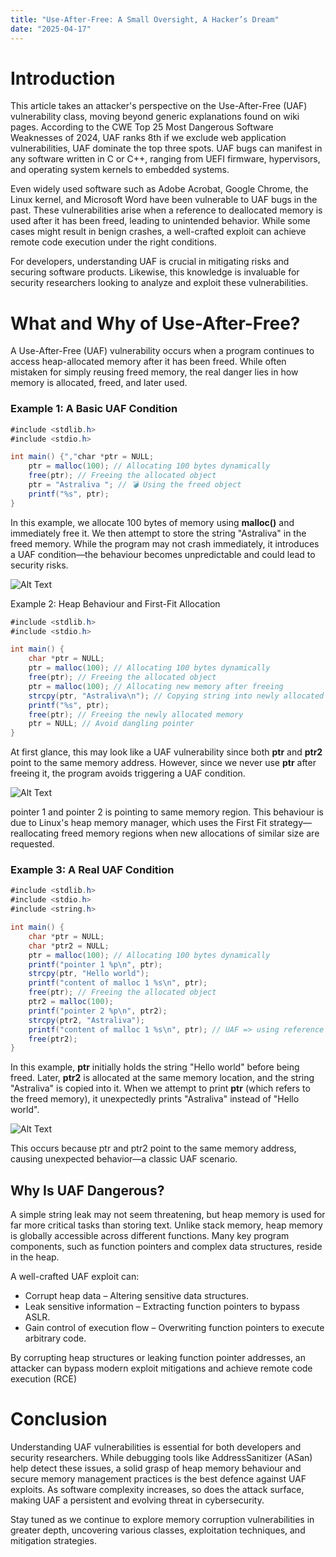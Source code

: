 ```yaml
---
title: "Use-After-Free: A Small Oversight, A Hacker’s Dream"
date: "2025-04-17"
---
```


# Introduction

This article takes an attacker's perspective on the Use-After-Free (UAF) vulnerability class, moving beyond generic explanations found on wiki pages. According to the CWE Top 25 Most Dangerous Software Weaknesses of 2024, UAF ranks 8th if we exclude web application vulnerabilities, UAF dominate the top three spots. UAF bugs can manifest in any software written in C or C++, ranging from UEFI firmware, hypervisors, and operating system kernels to embedded systems.

Even widely used software such as Adobe Acrobat, Google Chrome, the Linux kernel, and Microsoft Word have been vulnerable to UAF bugs in the past. These vulnerabilities arise when a reference to deallocated memory is used after it has been freed, leading to unintended behavior. While some cases might result in benign crashes, a well-crafted exploit can achieve remote code execution under the right conditions.

For developers, understanding UAF is crucial in mitigating risks and securing software products. Likewise, this knowledge is invaluable for security researchers looking to analyze and exploit these vulnerabilities.

# What and Why of Use-After-Free?


A Use-After-Free (UAF) vulnerability occurs when a program continues to access heap-allocated memory after it has been freed. While often mistaken for simply reusing freed memory, the real danger lies in how memory is allocated, freed, and later used.

### Example 1: A Basic UAF Condition

``` java
#include <stdlib.h>
#include <stdio.h>

int main() {","char *ptr = NULL;
    ptr = malloc(100); // Allocating 100 bytes dynamically
    free(ptr); // Freeing the allocated object
    ptr = "Astraliva "; // 💣 Using the freed object
    printf("%s", ptr);
}
```

In this example, we allocate 100 bytes of memory using **malloc()** and immediately free it. We then attempt to store the string "Astraliva" in the freed memory. While the program may not crash immediately, it introduces a UAF condition—the behaviour becomes unpredictable and could lead to security risks.

![Alt Text]({{baseUrl}}/blogImages/blog5/0.png)


Example 2: Heap Behaviour and First-Fit Allocation


``` java
#include <stdlib.h>
#include <stdio.h>

int main() {
    char *ptr = NULL;
    ptr = malloc(100); // Allocating 100 bytes dynamically
    free(ptr); // Freeing the allocated object
    ptr = malloc(100); // Allocating new memory after freeing
    strcpy(ptr, "Astraliva\n"); // Copying string into newly allocated memory
    printf("%s", ptr);
    free(ptr); // Freeing the newly allocated memory
    ptr = NULL; // Avoid dangling pointer
}
```

At first glance, this may look like a UAF vulnerability since both **ptr** and **ptr2** point to the same memory address. However, since we never use **ptr** after freeing it, the program avoids triggering a UAF condition.

![Alt Text]({{baseUrl}}/blogImages/blog5/1.png)


pointer 1 and pointer 2 is pointing to same memory region. This behaviour is due to Linux's heap memory manager, which uses the First Fit strategy—reallocating freed memory regions when new allocations of similar size are requested.

### Example 3: A Real UAF Condition

``` java
#include <stdlib.h>
#include <stdio.h>
#include <string.h>

int main() {
    char *ptr = NULL;
    char *ptr2 = NULL;
    ptr = malloc(100); // Allocating 100 bytes dynamically
    printf("pointer 1 %p\n", ptr);
    strcpy(ptr, "Hello world");
    printf("content of malloc 1 %s\n", ptr);
    free(ptr); // Freeing the allocated object
    ptr2 = malloc(100);
    printf("pointer 2 %p\n", ptr2);
    strcpy(ptr2, "Astraliva");
    printf("content of malloc 1 %s\n", ptr); // UAF => using reference of a freed memory
    free(ptr2);
}
```

In this example, **ptr** initially holds the string "Hello world" before being freed. Later, **ptr2** is allocated at the same memory location, and the string "Astraliva" is copied into it. When we attempt to print **ptr** (which refers to the freed memory), it unexpectedly prints "Astraliva" instead of "Hello world".


![Alt Text]({{baseUrl}}/blogImages/blog5/2.png)

This occurs because ptr and ptr2 point to the same memory address, causing unexpected behavior—a classic UAF scenario.

## Why Is UAF Dangerous?

A simple string leak may not seem threatening, but heap memory is used for far more critical tasks than storing text. Unlike stack memory, heap memory is globally accessible across different functions. Many key program components, such as function pointers and complex data structures, reside in the heap.

A well-crafted UAF exploit can:

- Corrupt heap data – Altering sensitive data structures.
- Leak sensitive information – Extracting function pointers to bypass ASLR.
- Gain control of execution flow – Overwriting function pointers to execute arbitrary code.


By corrupting heap structures or leaking function pointer addresses, an attacker can bypass modern exploit mitigations and achieve remote code execution (RCE)


# Conclusion


Understanding UAF vulnerabilities is essential for both developers and security researchers. While debugging tools like AddressSanitizer (ASan) help detect these issues, a solid grasp of heap memory behaviour and secure memory management practices is the best defence against UAF exploits. As software complexity increases, so does the attack surface, making UAF a persistent and evolving threat in cybersecurity.



Stay tuned as we continue to explore memory corruption vulnerabilities in greater depth, uncovering various classes, exploitation techniques, and mitigation strategies.
